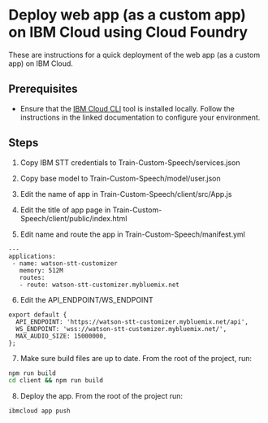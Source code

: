 # Deploy web app (as a custom app) on IBM Cloud using Cloud Foundry

These are instructions for a quick deployment of the web app (as a custom app) on IBM Cloud.

## Prerequisites

* Ensure that the [IBM Cloud CLI](https://cloud.ibm.com/docs/cli/index.html?locale=en-US#overview)
  tool is installed locally. Follow the instructions in the linked documentation to
  configure your environment.

## Steps
1. Copy IBM STT credentials to Train-Custom-Speech/services.json

2. Copy base model to Train-Custom-Speech/model/user.json

3. Edit the name of app in Train-Custom-Speech/client/src/App.js

4. Edit the title of app page in Train-Custom-Speech/client/public/index.html

5. Edit name and route the app in Train-Custom-Speech/manifest.yml
```
---
applications:
 - name: watson-stt-customizer
   memory: 512M
   routes:
   - route: watson-stt-customizer.mybluemix.net
```

6. Edit the API_ENDPOINT/WS_ENDPOINT
```
export default {
  API_ENDPOINT: 'https://watson-stt-customizer.mybluemix.net/api',
  WS_ENDPOINT: 'wss://watson-stt-customizer.mybluemix.net/',
  MAX_AUDIO_SIZE: 15000000,
};
```

7. Make sure build files are up to date. From the root of the project, run:

```bash
npm run build
cd client && npm run build
```

8. Deploy the app. From the root of the project run:

```bash
ibmcloud app push
```
